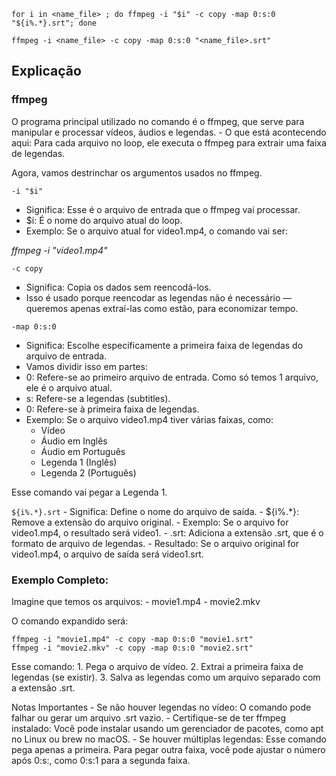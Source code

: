 ```for i in <name_file> ; do ffmpeg -i "$i" -c copy -map 0:s:0 "${i%.*}.srt"; done```


```ffmpeg -i <name_file> -c copy -map 0:s:0 "<name_file>.srt"```

## Explicação

### ffmpeg

O programa principal utilizado no comando é o ffmpeg, que serve para manipular e processar vídeos, áudios e legendas.
	- O que está acontecendo aqui: Para cada arquivo no loop, ele executa o ffmpeg para extrair uma faixa de legendas.

Agora, vamos destrinchar os argumentos usados no ffmpeg.

```-i "$i"```
- Significa: Esse é o arquivo de entrada que o ffmpeg vai processar.
- $i: É o nome do arquivo atual do loop.
- Exemplo: Se o arquivo atual for video1.mp4, o comando vai ser:

*ffmpeg -i "video1.mp4"*

```-c copy```
- Significa: Copia os dados sem reencodá-los.
- Isso é usado porque reencodar as legendas não é necessário — queremos apenas extraí-las como estão, para economizar tempo.

```-map 0:s:0```
- Significa: Escolhe especificamente a primeira faixa de legendas do arquivo de entrada.
- Vamos dividir isso em partes:
- 0: Refere-se ao primeiro arquivo de entrada. Como só temos 1 arquivo, ele é o arquivo atual.
- s: Refere-se a legendas (subtitles).
- 0: Refere-se à primeira faixa de legendas.
- Exemplo: Se o arquivo video1.mp4 tiver várias faixas, como:
	- Vídeo
	- Áudio em Inglês
	- Áudio em Português
	- Legenda 1 (Inglês)
	- Legenda 2 (Português)
   
Esse comando vai pegar a Legenda 1.

```${i%.*}.srt```
	- Significa: Define o nome do arquivo de saída.
	- ${i%.*}: Remove a extensão do arquivo original.
	- Exemplo: Se o arquivo for video1.mp4, o resultado será video1.
	- .srt: Adiciona a extensão .srt, que é o formato de arquivo de legendas.
	- Resultado:
Se o arquivo original for video1.mp4, o arquivo de saída será video1.srt.


### Exemplo Completo:

Imagine que temos os arquivos:
	- movie1.mp4
	- movie2.mkv

O comando expandido será:
```
ffmpeg -i "movie1.mp4" -c copy -map 0:s:0 "movie1.srt"
ffmpeg -i "movie2.mkv" -c copy -map 0:s:0 "movie2.srt"
```
Esse comando:
	1.	Pega o arquivo de vídeo.
	2.	Extrai a primeira faixa de legendas (se existir).
	3.	Salva as legendas como um arquivo separado com a extensão .srt.

Notas Importantes
	- Se não houver legendas no vídeo: O comando pode falhar ou gerar um arquivo .srt vazio.
	- Certifique-se de ter ffmpeg instalado: Você pode instalar usando um gerenciador de pacotes, como apt no Linux ou brew no macOS.
	- Se houver múltiplas legendas: Esse comando pega apenas a primeira. Para pegar outra faixa, você pode ajustar o número após 0:s:, como 0:s:1 para a segunda faixa.

